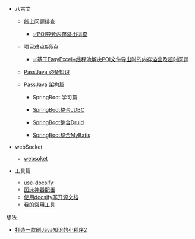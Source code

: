 - 八古文   

  - 线上问题排查

    - [✅POI导致内存溢出排查](docs/Guwen/8GuwenD/线上问题排查/✅POI导致内存溢出排查.md)

  - 项目难点&亮点

    - [✅基于EasyExcel+线程池解决POI文件导出时的内存溢出及超时问题](docs\Guwen\8GuwenD\项目难点&亮点\✅基于EasyExcel+线程池解决POI文件导出时的内存溢出及超时问题.md)

  - [PassJava 必备知识](introduction/PassJava_introduction_02.md) 

  - PassJava 架构篇 

    * SpringBoot 学习篇   

    * [SpringBoot整合JDBC](springboot-tech/spring-boot-05-data-jdbc.md)    

    * [SpringBoot整合Druid](springboot-tech/spring-boot-06-data-druid.md)  

    - [SpringBoot整合MyBatis](springboot-tech/spring-boot-07-data-mybatis.md) 

- webSocket
  - [websoket](docs/websoket/websoket.md)
- 工具篇    

  - [use-docsify](docs/tools/use-docsify.md)    
  - [图床神器配置](tools/图床神器配置.md)    
  - [使用docsify写开源文档](tools/使用docsify写开源文档.md)    
  - [我的常用工具](tools/我的常用工具.md) 
  

想法 

   * [打造一款刷Java知识的小程序2](idea/打造一款刷Java知识的小程序2.md)
